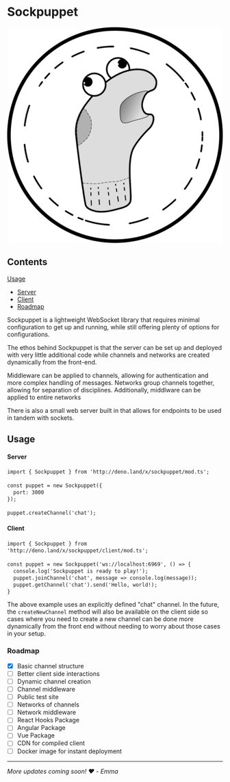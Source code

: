 # Sockpuppet

![img](https://github.com/BigBearBigBrain/sockpuppet.ts/raw/main/sockpuppet-logo.svg)

## Contents
[Usage](#usage)
- [Server](#server)
- [Client](#client)
- [Roadmap](#roadmap)

Sockpuppet is a lightweight WebSocket library that requires minimal configuration to get up and running, while still offering plenty of options for configurations.

The ethos behind Sockpuppet is that the server can be set up and deployed with very little additional code while channels and networks are created dynamically from the front-end.

Middleware can be applied to channels, allowing for authentication and more complex handling of messages. Networks group channels together, allowing for separation of disciplines. Additionally, middlware can be applied to entire networks

There is also a small web server built in that allows for endpoints to be used in tandem with sockets.

## Usage

#### Server
```
import { Sockpuppet } from 'http://deno.land/x/sockpuppet/mod.ts';

const puppet = new Sockpuppet({
  port: 3000
});

puppet.createChannel('chat');
```

#### Client
```
import { Sockpuppet } from 'http://deno.land/x/sockpuppet/client/mod.ts';

const puppet = new Sockpuppet('ws://localhost:6969', () => {
  console.log('Sockpuppet is ready to play!');
  puppet.joinChannel('chat', message => console.log(message));
  puppet.getChannel('chat').send('Hello, world!);
}
```

The above example uses an explicitly defined "chat" channel. In the future, the `createNewChannel` method will also be available on the client side so cases where you need to create a new channel can be done more dynamically from the front end without needing to worry about those cases in your setup.

### Roadmap
- [x] Basic channel structure
- [ ] Better client side interactions
- [ ] Dynamic channel creation
- [ ] Channel middleware
- [ ] Public test site
- [ ] Networks of channels
- [ ] Network middleware
- [ ] React Hooks Package
- [ ] Angular Package
- [ ] Vue Package
- [ ] CDN for compiled client
- [ ] Docker image for instant deployment

---

*More updates coming soon!*
*❤️ - Emma*
